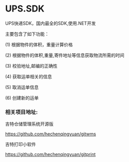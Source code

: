 # UPS.SDK

UPS快递SDK，国内最全的SDK,使用.NET开发

主要包含了如下功能：

(1) 根据物件的体积，重量计算价格

(2) 根据物件的体积,重量,寄件地址等信息获取物流所需的时间

(3) 校验地址,邮编的正确性

(4) 获取运单相关的信息

(5) 取消运单信息

(6) 创建新的运单





### 相关项目地址:

吉特仓储管理系统开源版

https://github.com/hechenqingyuan/gitwms

吉特打印小软件

https://github.com/hechenqingyuan/gitprint
